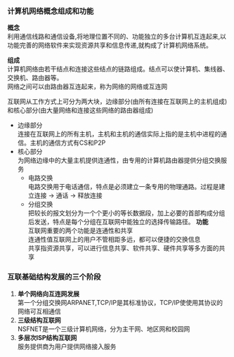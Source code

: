 ### 计算机网络概念组成和功能
**概念**  
利用通信线路和通信设备,将地理位置不同的、功能独立的多台计算机互连起来,以功能完善的网络软件来实现资源共享和信息传递,就构成了计算机网络系统。  
 

**组成**  
计算机网络由若干结点和连接这些结点的链路组成。结点可以使计算机、集线器、交换机、路由器等。  
网络之间可以由路由器互连起来，称为网络的网络或互连网  

互联网从工作方式上可分为两大块，边缘部分(由所有连接在互联网上的主机组成)和核心部分(由大量网络和连接这些网络的路由器组成)
- 边缘部分  
连接在互联网上的所有主机，主机和主机的通信实际上指的是主机中进程的通信。主机的通信方式有CS和P2P
- 核心部分  
为网络边缘中的大量主机提供连通性，由专用的计算机路由器提供分组交换服务  
    - 电路交换  
    电路交换用于电话通信，特点是必须建立一条专用的物理通路。过程是建立连接 -> 通话 -> 释放连接
    - 分组交换    
    把较长的报文划分为一个个更小的等长数据段，加上必要的首部构成分组后发送，特点是每个分组在互联网中能独立的选择传输路径。
**功能**  
互联网重要的两个功能是连通性和共享  
连通性值互联网上的用户不管相距多远，都可以便捷的交换信息  
共享指资源共享，可以进行信息共享、软件共享、硬件共享等多方面的共享

### 互联基础结构发展的三个阶段
1. **单个网络向互连网发展**  
第一个分组交换网ARPANET,TCP/IP是其标准协议，TCP/IP使使用其协议的网络可互相通信
2. **三级结构互联网**  
NSFNET是一个三级计算机网络，分为主干网、地区网和校园网
3. **多层次ISP结构互联网**  
服务提供商为用户提供网络接入服务